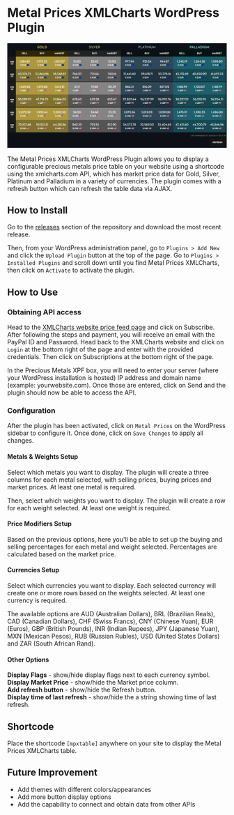 # Metal Prices XMLCharts WordPress Plugin

![screenshot](assets/screenshot.png)

The Metal Prices XMLCharts WordPress Plugin allows you to display a configurable precious metals price table on your website using a shortcode using the xmlcharts.com API, which has market price data for Gold, Silver, Platinum and Palladium in a variety of currencies. The plugin comes with a refresh button which can refresh the table data via AJAX. 

## How to Install

Go to the [releases](https://github.com/tudor-patrascu/metal-prices-xmlcharts/releases) section of the repository and download the most recent release.

Then, from your WordPress administration panel, go to `Plugins > Add New` and click the `Upload Plugin` button at the top of the page. Go to `Plugins > Installed Plugins` and scroll down until you find Metal Prices XMLCharts, then click on `Activate` to activate the plugin.

## How to Use

### Obtaining API access

Head to the [XMLCharts website price feed page](https://www.xmlcharts.com/precious-metals.html) and click on Subscribe. After following the steps and payment, you will receive an email with the PayPal ID and Password. Head back to the XMLCharts website and click on `Login` at the bottom right of the page and enter with the provided credentials. Then click on Subscriptions at the bottom right of the page. 

In the Precious Metals XPF box, you will need to enter your server (where your WordPress installation is hosted) IP address and domain name (example: yourwebsite.com). Once those are entered, click on Send and the plugin should now be able to access the API. 

### Configuration

After the plugin has been activated, click on `Metal Prices` on the WordPress sidebar to configure it. Once done, click on `Save Changes` to apply all changes.

#### Metals & Weights Setup

Select which metals you want to display. The plugin will create a three columns for each metal selected, with selling prices, buying prices and market prices. At least one metal is required. 

Then, select which weights you want to display. The plugin will create a row for each weight selected. At least one weight is required. 

#### Price Modifiers Setup

Based on the previous options, here you'll be able to set up the buying and selling percentages for each metal and weight selected. Percentages are calculated based on the market price. 

#### Currencies Setup

Select which currencies you want to display. Each selected currency will create one or more rows based on the weights selected. At least one currency is required. 

The available options are AUD (Australian Dollars), BRL (Brazilian Reals), CAD (Canadian Dollars), CHF (Swiss Francs), CNY (Chinese Yuan), EUR (Euros), GBP (British Pounds), INR (Indian Rupees), JPY (Japanese Yuan), MXN (Mexican Pesos), RUB (Russian Rubles), USD (United States Dollars) and ZAR (South African Rand).

#### Other Options

**Display Flags** - show/hide display flags next to each currency symbol.  
**Display Market Price** - show/hide the Market price column.   
**Add refresh button** - show/hide the Refresh button.  
**Display time of last refresh** - show/hide the a string showing time of last refresh. 

## Shortcode

Place the shortcode `[mpxtable]` anywhere on your site to display the Metal Prices XMLCharts table.

## Future Improvement
* Add themes with different colors/appearances
* Add more button display options
* Add the capability to connect and obtain data from other APIs


